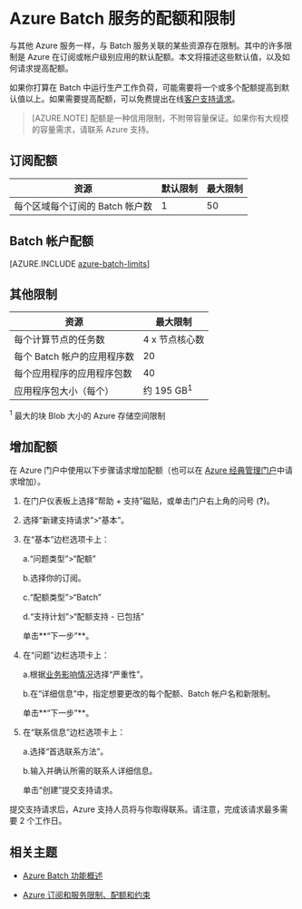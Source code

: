 <properties
	pageTitle="Batch 服务配额和限制 | Azure"
	description="了解使用 Azure Batch 服务时的配额、限制和约束"
	services="batch"
	documentationCenter=""
	authors="mmacy"
	manager="timlt"
	editor=""/>

<tags
	ms.service="batch"
	ms.date="06/10/2016"
	wacn.date="07/11/2016"/>



# Azure Batch 服务的配额和限制

与其他 Azure 服务一样，与 Batch 服务关联的某些资源存在限制。其中的许多限制是 Azure 在订阅或帐户级别应用的默认配额。本文将描述这些默认值，以及如何请求提高配额。

如果你打算在 Batch 中运行生产工作负荷，可能需要将一个或多个配额提高到默认值以上。如果需要提高配额，可以免费提出在线[客户支持请求](#increase-a-quota)。

>[AZURE.NOTE] 配额是一种信用限制，不附带容量保证。如果你有大规模的容量需求，请联系 Azure 支持。

## 订阅配额
资源|默认限制|最大限制
---|---|---
每个区域每个订阅的 Batch 帐户数|1|50

## Batch 帐户配额
[AZURE.INCLUDE [azure-batch-limits](../includes/azure-batch-limits.md)]

## 其他限制
资源|最大限制
---|---
每个计算节点的任务数 | 4 x 节点核心数
每个 Batch 帐户的应用程序数 | 20
每个应用程序的应用程序包数 | 40
应用程序包大小（每个） | 约 195 GB<sup>1</sup>

<sup>1</sup> 最大的块 Blob 大小的 Azure 存储空间限制

## <a name="increase-a-quota"></a>增加配额

在 Azure 门户中使用以下步骤请求增加配额（也可以在 [Azure 经典管理门户](https://manage.windowsazure.cn/)中请求增加）。

1. 在门户仪表板上选择“帮助 + 支持”磁贴，或单击门户右上角的问号 (**?**)。

2. 选择“新建支持请求”>“基本”。

3. 在“基本”边栏选项卡上：

	a.“问题类型”>“配额”

	b.选择你的订阅。

	c.“配额类型”>“Batch”

	d.“支持计划”>“配额支持 - 已包括”

	单击**“下一步”**。

4. 在“问题”边栏选项卡上：

	a.根据[业务影响情况][support_sev]选择“严重性”。

	b.在“详细信息”中，指定想要更改的每个配额、Batch 帐户名和新限制。

	单击**“下一步”**。

5. 在“联系信息”边栏选项卡上：

	a.选择“首选联系方法”。

	b.输入并确认所需的联系人详细信息。

	单击“创建”提交支持请求。

提交支持请求后，Azure 支持人员将与你取得联系。请注意，完成该请求最多需要 2 个工作日。

## 相关主题

* [Azure Batch 功能概述](/documentation/articles/batch-api-basics/)

* [Azure 订阅和服务限制、配额和约束](/documentation/articles/azure-subscription-service-limits/)

[portal]: https://portal.azure.cn
[portal_classic_increase]: https://azure.microsoft.com/blog/2014/06/04/azure-limits-quotas-increase-requests/
[support_sev]: http://aka.ms/supportseverity

[account_quotas]: ./media/batch-quota-limit/accountquota_portal.PNG

<!---HONumber=Mooncake_0704_2016-->